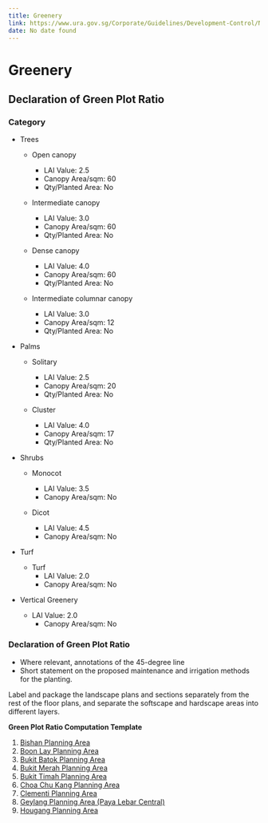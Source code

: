 ```yaml
---
title: Greenery
link: https://www.ura.gov.sg/Corporate/Guidelines/Development-Control/Non-Residential/Business-Park/Greenery
date: No date found
---
```


# Greenery

## Declaration of Green Plot Ratio

### Category
- Trees
  - Open canopy
    - LAI Value: 2.5
    - Canopy Area/sqm: 60
    - Qty/Planted Area: No

  - Intermediate canopy
    - LAI Value: 3.0
    - Canopy Area/sqm: 60
    - Qty/Planted Area: No

  - Dense canopy
    - LAI Value: 4.0
    - Canopy Area/sqm: 60
    - Qty/Planted Area: No

  - Intermediate columnar canopy
    - LAI Value: 3.0
    - Canopy Area/sqm: 12
    - Qty/Planted Area: No

- Palms
  - Solitary
    - LAI Value: 2.5
    - Canopy Area/sqm: 20
    - Qty/Planted Area: No

  - Cluster
    - LAI Value: 4.0
    - Canopy Area/sqm: 17
    - Qty/Planted Area: No

- Shrubs
  - Monocot
    - LAI Value: 3.5
    - Canopy Area/sqm: No

  - Dicot
    - LAI Value: 4.5
    - Canopy Area/sqm: No

- Turf
  - Turf
    - LAI Value: 2.0
    - Canopy Area/sqm: No

- Vertical Greenery
  - LAI Value: 2.0
    - Canopy Area/sqm: No

### Declaration of Green Plot Ratio
- Where relevant, annotations of the 45-degree line
- Short statement on the proposed maintenance and irrigation methods for the planting.
  
Label and package the landscape plans and sections separately from the rest of the floor plans, and separate the softscape and hardscape areas into different layers.

**Green Plot Ratio Computation Template**
1. [Bishan Planning Area](https://www.ura.gov.sg/-/media/User-Defined/URA-Online/circulars/2014/jun/dc14-lush20/app1-9.pdf)
2. [Boon Lay Planning Area](https://www.ura.gov.sg/-/media/User-Defined/URA-Online/circulars/2014/jun/dc14-lush20/app1-10.pdf)
3. [Bukit Batok Planning Area](https://www.ura.gov.sg/-/media/User-Defined/URA-Online/circulars/2014/jun/dc14-lush20/app1-11.pdf)
4. [Bukit Merah Planning Area](https://www.ura.gov.sg/-/media/User-Defined/URA-Online/circulars/2014/jun/dc14-lush20/app1-12.pdf)
5. [Bukit Timah Planning Area](https://www.ura.gov.sg/-/media/User-Defined/URA-Online/circulars/2014/jun/dc14-lush20/app1-13.pdf)
6. [Choa Chu Kang Planning Area](https://www.ura.gov.sg/-/media/User-Defined/URA-Online/circulars/2014/jun/dc14-lush20/app1-14.pdf)
7. [Clementi Planning Area](https://www.ura.gov.sg/-/media/User-Defined/URA-Online/circulars/2014/jun/dc14-lush20/app1-15.pdf)
8. [Geylang Planning Area (Paya Lebar Central)](https://www.ura.gov.sg/-/media/User-Defined/URA-Online/circulars/2014/jun/dc14-lush20/app1-3.pdf)
9. [Hougang Planning Area](https://www.ura.gov.sg/-/media/User-Defined/URA-Online/circulars/2014/jun/dc14-lush20/app1-16.pdf)
